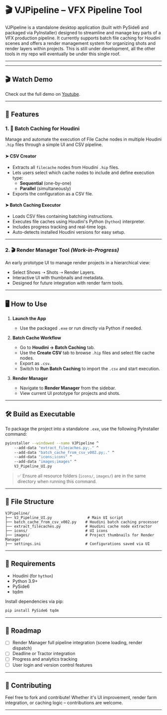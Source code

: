 # 🎬 VJPipeline – VFX Pipeline Tool

VJPipeline is a standalone desktop application (built with PySide6 and packaged via PyInstaller) designed to streamline and manage key parts of a VFX production pipeline. It currently supports batch file caching for Houdini scenes and offers a render management system for organizing shots and render layers within projects. This is still under development, all the other tools in my repo will eventually be under this single roof.

---

---

## 🎬 Watch Demo

Check out the full demo on [Youtube](https://youtu.be/KGOs8D2e_fs).

---


## 🚀 Features

### 1. 🔷 **Batch Caching for Houdini**
Manage and automate the execution of File Cache nodes in multiple Houdini `.hip` files through a simple UI and CSV pipeline.

#### ➤ **CSV Creator**
- Extracts all `filecache` nodes from Houdini `.hip` files.
- Lets users select which cache nodes to include and define execution type:
  - **Sequential** (one-by-one)
  - **Parallel** (simultaneously)
- Exports the configuration as a CSV file.

#### ➤ **Batch Caching Executor**
- Loads CSV files containing batching instructions.
- Executes file caches using Houdini's Python (`hython`) interpreter.
- Includes progress tracking and real-time logs.
- Auto-detects installed Houdini versions for easy setup.

---

### 2. 🎬 **Render Manager Tool** *(Work-in-Progress)*
An early prototype UI to manage render projects in a hierarchical view:

- Select Shows ➝ Shots ➝ Render Layers.
- Interactive UI with thumbnails and metadata.
- Designed for future integration with render farm tools.

---

## 🖥️ How to Use

1. **Launch the App**
   - Use the packaged `.exe` or run directly via Python if needed.

2. **Batch Cache Workflow**
   - Go to **Houdini → Batch Caching** tab.
   - Use the **Create CSV** tab to browse `.hip` files and select file cache nodes.
   - Export as `.csv`.
   - Switch to **Run Batch Caching** to import the `.csv` and start execution.

3. **Render Manager**
   - Navigate to **Render Manager** from the sidebar.
   - View current UI prototype for projects and shots.

---

## 🛠️ Build as Executable

To package the project into a standalone `.exe`, use the following PyInstaller command:

```bash
pyinstaller --windowed --name VJPipeline ^
    --add-data "extract_filecaches.py;." ^
    --add-data "batch_cache_from_csv_v002.py;." ^
    --add-data "icons;icons" ^
    --add-data "images;images" ^
    VJ_Pipeline_UI.py
```

> ✅ Ensure all resource folders (`icons/`, `images/`) are in the same directory when running this command.

---

## 📁 File Structure

```
VJPipeline/
├── VJ_Pipeline_UI.py                # Main UI script
├── batch_cache_from_csv_v002.py    # Houdini batch caching processor
├── extract_filecaches.py           # Houdini cache node extractor
├── icons/                          # UI icons
├── images/                         # Project thumbnails for Render Manager
├── settings.ini                    # Configurations saved via UI
```

---

## 📌 Requirements

- Houdini (for `hython`)
- Python 3.9+
- PySide6
- tqdm

Install dependencies via pip:
```bash
pip install PySide6 tqdm
```

---

## 📍 Roadmap

- [ ] Render Manager full pipeline integration (scene loading, render dispatch)
- [ ] Deadline or Tractor integration
- [ ] Progress and analytics tracking
- [ ] User login and version control features

---

## 🙌 Contributing

Feel free to fork and contribute! Whether it's UI improvement, render farm integration, or caching logic – contributions are welcome.

---
